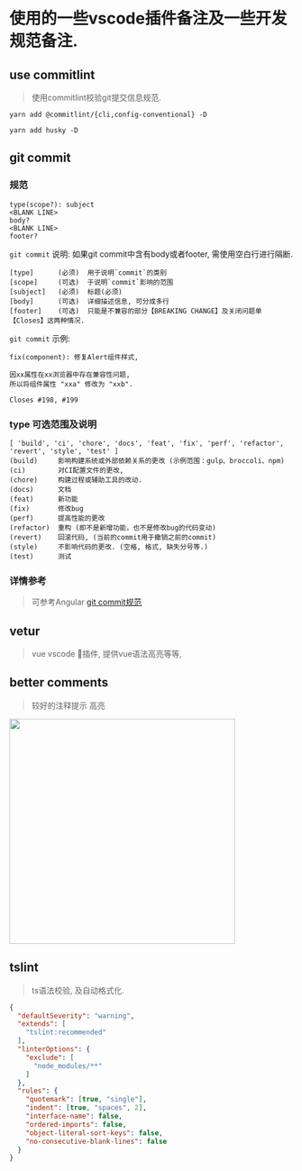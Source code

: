 # 使用的一些vscode插件备注及一些开发规范备注.

## use commitlint 
> 使用commitlint校验git提交信息规范.

`yarn add @commitlint/{cli,config-conventional} -D`

`yarn add husky -D`

## git commit 
### 规范
```
type(scope?): subject
<BLANK LINE>
body?
<BLANK LINE>
footer?
```

`git commit` 说明: 如果git commit中含有body或者footer, 需使用空白行进行隔断.

```
[type]      (必须)  用于说明`commit`的类别 
[scope]     (可选)  于说明`commit`影响的范围
[subject]   (必须)  标题(必须)
[body]      (可选)  详细描述信息, 可分成多行
[footer]    (可选)  只能是不兼容的部分【BREAKING CHANGE】及关闭问题单【Closes】这两种情况.
```

`git commit` 示例:
```
fix(component): 修复Alert组件样式,

因xx属性在xx浏览器中存在兼容性问题,
所以将组件属性 "xxa" 修改为 "xxb".

Closes #198, #199
```

### type 可选范围及说明
```
[ 'build', 'ci', 'chore', 'docs', 'feat', 'fix', 'perf', 'refactor', 'revert', 'style', 'test' ]
(build)     影响构建系统或外部依赖关系的更改 (示例范围：gulp、broccoli、npm)
(ci)        对CI配置文件的更改,
(chore)     构建过程或辅助工具的改动.
(docs)      文档
(feat)      新功能
(fix)       修改bug
(perf)      提高性能的更改
(refactor)  重构 (即不是新增功能，也不是修改bug的代码变动)
(revert)    回滚代码, (当前的commit用于撤销之前的commit)
(style)     不影响代码的更改. (空格, 格式, 缺失分号等.)
(test)      测试
```

### 详情参考 
> 可参考Angular [git commit规范](https://github.com/angular/angular/blob/master/CONTRIBUTING.md#commit)


## vetur
> vue vscode 插件, 提供vue语法高亮等等,

## better comments 
> 较好的注释提示 高亮
<div align="left">
    <img src="https://github.com/aaron-bond/better-comments/raw/master/images/better-comments.PNG" height=400 width="auto"/>
</div>

## tslint
> ts语法校验, 及自动格式化.
```json
{
  "defaultSeverity": "warning",
  "extends": [
    "tslint:recommended"
  ],
  "linterOptions": {
    "exclude": [
      "node_modules/**"
    ]
  },
  "rules": {
    "quotemark": [true, "single"],
    "indent": [true, "spaces", 2],
    "interface-name": false,
    "ordered-imports": false,
    "object-literal-sort-keys": false,
    "no-consecutive-blank-lines": false
  }
}
```
